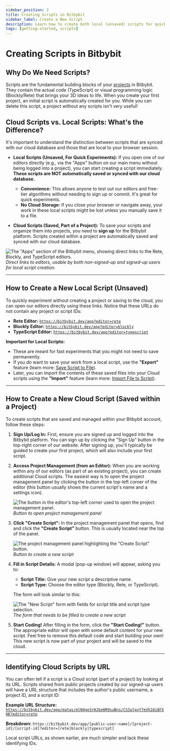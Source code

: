 ```yaml
---
sidebar_position: 2
title: Creating Scripts in Bitbybit
sidebar_label: Create a New Script
description: Learn how to create both local (unsaved) scripts for quick experiments and cloud-synced scripts within your Bitbybit projects.
tags: [getting-started, scripts]
---
```


# Creating Scripts in Bitbybit

## Why Do We Need Scripts?

Scripts are the fundamental building blocks of your [projects](/start/category/projects) in Bitbybit. They contain the actual code (TypeScript) or visual programming logic (Blockly/Rete) that brings your 3D ideas to life. When you create your first project, an initial script is automatically created for you. While you can delete this script, a project without any scripts isn't very useful!

## Cloud Scripts vs. Local Scripts: What's the Difference?

It's important to understand the distinction between scripts that are synced with our cloud database and those that are local to your browser session.

*   **Local Scripts (Unsaved, For Quick Experiments):**
    If you open one of our editors directly (e.g., via the "Apps" button on our main menu without being logged into a project), you can start creating a script immediately. **These scripts are NOT automatically saved or synced with our cloud database.**
    *   **Convenience:** This allows anyone to test out our editors and free-tier algorithms without needing to sign up or commit. It's great for quick experiments.
    *   **No Cloud Storage:** If you close your browser or navigate away, your work in these local scripts might be lost unless you manually save it to a file.

*   **Cloud Scripts (Saved, Part of a Project):**
    To save your scripts and organize them into projects, you need to **sign up** for the Bitbybit platform. Scripts created within a project are automatically saved and synced with our cloud database.

![The "Apps" section of the Bitbybit menu, showing direct links to the Rete, Blockly, and TypeScript editors.](https://ik.imagekit.io/bitbybit/app/assets/start/general/projects/scripts/apps.jpeg "Apps available for direct editor access")
*Direct links to editors, usable by both non-signed-up and signed-up users for local script creation.*

---

## How to Create a New Local Script (Unsaved)

To quickly experiment without creating a project or saving to the cloud, you can open our editors directly using these links. Notice that these URLs do not contain any project or script IDs:

*   **Rete Editor:** [`https://bitbybit.dev/app?editor=rete`](https://bitbybit.dev/app?editor=rete)
*   **Blockly Editor:** [`https://bitbybit.dev/app?editor=blockly`](https://bitbybit.dev/app?editor=blockly)
*   **TypeScript Editor:** [`https://bitbybit.dev/app?editor=typescript`](https://bitbybit.dev/app?editor=typescript)

**Important for Local Scripts:**
*   These are meant for fast experiments that you might not need to save permanently.
*   If you *do* want to save your work from a local script, use the **"Export"** feature (learn more: [Save Script to File](/start/getting-started/basics/scripts/save-to-file)).
*   Later, you can import the contents of these saved files into your Cloud scripts using the **"Import"** feature (learn more: [Import File to Script](/start/getting-started/basics/scripts/import-file)).

---

## How to Create a New Cloud Script (Saved within a Project)

To create scripts that are saved and managed within your Bitbybit account, follow these steps:

1.  **Sign Up/Log In:** First, ensure you are signed up and logged into the Bitbybit platform. You can sign up by clicking the "Sign Up" button in the top-right corner of our website. After signing up, you'll typically be guided to create your first project, which will also include your first script.

2.  **Access Project Management (from an Editor):**
    When you are working within any of our editors (as part of an existing project), you can create additional Cloud scripts. The easiest way is to open the project management panel by clicking the button in the top-left corner of the editor (this button usually shows the current script's name and a settings icon).

    ![The button in the editor's top-left corner used to open the project management panel.](https://ik.imagekit.io/bitbybit/app/assets/start/general/assets/cloud/script-icon.jpeg "Button to open project management panel")
    *Button to open project management panel*

3.  **Click "Create Script":**
    In the project management panel that opens, find and click the **"Create Script"** button. This is usually located near the top of the panel.

    ![The project management panel highlighting the "Create Script" button.](https://ik.imagekit.io/bitbybit/app/assets/start/general/projects/scripts/create-new-script.jpeg "Button to create a new script")
    *Button to create a new script*

4.  **Fill in Script Details:**
    A modal (pop-up window) will appear, asking you to:
    *   **Script Title:** Give your new script a descriptive name.
    *   **Script Type:** Choose the editor type (Blockly, Rete, or TypeScript).

    The form will look similar to this:

    ![The "New Script" form with fields for script title and script type selection.](https://ik.imagekit.io/bitbybit/app/assets/start/general/projects/scripts/new-script-form.jpeg "New script form")
    *The form that needs to be filled to create a new script*

5.  **Start Coding!**
    After filling in the form, click the **"Start Coding!"** button. The appropriate editor will open with some default content for your new script. Feel free to remove this default code and start building your own! This new script is now part of your project and will be saved to the cloud.

---

## Identifying Cloud Scripts by URL

You can often tell if a script is a Cloud script (part of a project) by looking at its URL. Scripts shared from public projects created by our signed-up users will have a URL structure that includes the author's public username, a project ID, and a script ID:

**Example URL Structure:**
[`https://bitbybit.dev/app/matas/mlN4ge3rHJbe0R9suBns/CS3ulgvY7eVh2di8FXHK?editor=rete`](https://bitbybit.dev/app/matas/mlN4ge3rHJbe0R9suBns/CS3ulgvY7eVh2di8FXHK?editor=rete)

**Breakdown:**
`https://bitbybit.dev/app/[public-user-name]/[project-id]/[script-id]?editor=[rete|blockly|typescript]`

Local script URLs, as shown earlier, are much simpler and lack these identifying IDs.